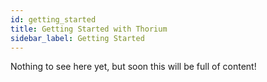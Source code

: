 ```yaml
---
id: getting_started
title: Getting Started with Thorium
sidebar_label: Getting Started
---
```


Nothing to see here yet, but soon this will be full of content!